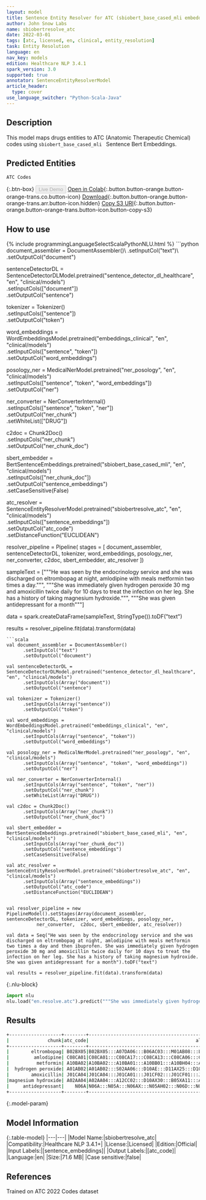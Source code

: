 ```yaml
---
layout: model
title: Sentence Entity Resolver for ATC (sbiobert_base_cased_mli embeddings)
author: John Snow Labs
name: sbiobertresolve_atc
date: 2022-03-01
tags: [atc, licensed, en, clinical, entity_resolution]
task: Entity Resolution
language: en
nav_key: models
edition: Healthcare NLP 3.4.1
spark_version: 3.0
supported: true
annotator: SentenceEntityResolverModel
article_header:
  type: cover
use_language_switcher: "Python-Scala-Java"
---
```


## Description

This model maps drugs entities to ATC (Anatomic Therapeutic Chemical) codes using `sbiobert_base_cased_mli ` Sentence Bert Embeddings.

## Predicted Entities

`ATC Codes`

{:.btn-box}
<button class="button button-orange" disabled>Live Demo</button>
[Open in Colab](https://colab.research.google.com/github/JohnSnowLabs/spark-nlp-workshop/blob/master/tutorials/Certification_Trainings/Healthcare/3.Clinical_Entity_Resolvers.ipynb){:.button.button-orange.button-orange-trans.co.button-icon}
[Download](https://s3.amazonaws.com/auxdata.johnsnowlabs.com/clinical/models/sbiobertresolve_atc_en_3.4.1_3.0_1646126349436.zip){:.button.button-orange.button-orange-trans.arr.button-icon.hidden}
[Copy S3 URI](s3://auxdata.johnsnowlabs.com/clinical/models/sbiobertresolve_atc_en_3.4.1_3.0_1646126349436.zip){:.button.button-orange.button-orange-trans.button-icon.button-copy-s3}

## How to use



<div class="tabs-box" markdown="1">
{% include programmingLanguageSelectScalaPythonNLU.html %}
```python
document_assembler = DocumentAssembler()\
      .setInputCol("text")\
      .setOutputCol("document")

sentenceDetectorDL = SentenceDetectorDLModel.pretrained("sentence_detector_dl_healthcare", "en", "clinical/models") \
      .setInputCols(["document"]) \
      .setOutputCol("sentence")

tokenizer = Tokenizer()\
      .setInputCols(["sentence"])\
      .setOutputCol("token")

word_embeddings = WordEmbeddingsModel.pretrained("embeddings_clinical", "en", "clinical/models")\
      .setInputCols(["sentence", "token"])\
      .setOutputCol("word_embeddings")

posology_ner = MedicalNerModel.pretrained("ner_posology", "en", "clinical/models") \
      .setInputCols(["sentence", "token", "word_embeddings"]) \
      .setOutputCol("ner")

ner_converter = NerConverterInternal() \
      .setInputCols(["sentence", "token", "ner"]) \
      .setOutputCol("ner_chunk")\
      .setWhiteList(["DRUG"])

c2doc = Chunk2Doc()\
      .setInputCols("ner_chunk")\
      .setOutputCol("ner_chunk_doc") 

sbert_embedder = BertSentenceEmbeddings.pretrained("sbiobert_base_cased_mli", "en", "clinical/models")\
      .setInputCols(["ner_chunk_doc"])\
      .setOutputCol("sentence_embeddings")\
      .setCaseSensitive(False)
    
atc_resolver = SentenceEntityResolverModel.pretrained("sbiobertresolve_atc", "en", "clinical/models")\
      .setInputCols(["sentence_embeddings"]) \
      .setOutputCol("atc_code")\
      .setDistanceFunction("EUCLIDEAN")
    
resolver_pipeline = Pipeline(
    stages = [
        document_assembler,
        sentenceDetectorDL,
        tokenizer,
        word_embeddings,
        posology_ner,
        ner_converter,
        c2doc,
        sbert_embedder,
        atc_resolver
  ])

sampleText = ["""He was seen by the endocrinology service and she was discharged on eltrombopag at night, amlodipine with meals metformin two times a day.""",
              """She was immediately given hydrogen peroxide 30 mg and amoxicillin twice daily for 10 days to treat the infection on her leg. She has a history of taking magnesium hydroxide.""",
              """She was given antidepressant for a month"""]

data = spark.createDataFrame(sampleText, StringType()).toDF("text")

results = resolver_pipeline.fit(data).transform(data)
```
```scala
val document_assembler = DocumentAssembler()
      .setInputCol("text")
      .setOutputCol("document")

val sentenceDetectorDL = SentenceDetectorDLModel.pretrained("sentence_detector_dl_healthcare", "en", "clinical/models")
      .setInputCols(Array("document"))
      .setOutputCol("sentence")

val tokenizer = Tokenizer()
      .setInputCols(Array("sentence"))
      .setOutputCol("token")

val word_embeddings = WordEmbeddingsModel.pretrained("embeddings_clinical", "en", "clinical/models")
      .setInputCols(Array("sentence", "token"))
      .setOutputCol("word_embeddings")

val posology_ner = MedicalNerModel.pretrained("ner_posology", "en", "clinical/models")
      .setInputCols(Array("sentence", "token", "word_embeddings"))
      .setOutputCol("ner")

val ner_converter = NerConverterInternal()
      .setInputCols(Array("sentence", "token", "ner"))
      .setOutputCol("ner_chunk")
      .setWhiteList(Array("DRUG"))

val c2doc = Chunk2Doc()
      .setInputCols(Array("ner_chunk"))
      .setOutputCol("ner_chunk_doc") 

val sbert_embedder = BertSentenceEmbeddings.pretrained("sbiobert_base_cased_mli", "en", "clinical/models")
      .setInputCols(Array("ner_chunk_doc"))
      .setOutputCol("sentence_embeddings")
      .setCaseSensitive(False)
    
val atc_resolver = SentenceEntityResolverModel.pretrained("sbiobertresolve_atc", "en", "clinical/models")
      .setInputCols(Array("sentence_embeddings"))
      .setOutputCol("atc_code")
      .setDistanceFunction("EUCLIDEAN")
    

val resolver_pipeline = new PipelineModel().setStages(Array(document_assembler, sentenceDetectorDL, tokenizer, word_embeddings, posology_ner, 
           ner_converter,  c2doc, sbert_embedder, atc_resolver))

val data = Seq("He was seen by the endocrinology service and she was discharged on eltrombopag at night, amlodipine with meals metformin two times a day and then ibuprofen. She was immediately given hydrogen peroxide 30 mg and amoxicillin twice daily for 10 days to treat the infection on her leg. She has a history of taking magnesium hydroxide. She was given antidepressant for a month").toDF("text")

val results = resolver_pipeline.fit(data).transform(data)

```


{:.nlu-block}
```python
import nlu
nlu.load("en.resolve.atc").predict("""She was immediately given hydrogen peroxide 30 mg and amoxicillin twice daily for 10 days to treat the infection on her leg. She has a history of taking magnesium hydroxide.""")
```

</div>

## Results

```bash
+-------------------+--------+--------------------------------------------------+--------------------------------------------------+--------------------------------------------------+
|              chunk|atc_code|                                       all_k_codes|                                       resolutions|                                  all_k_aux_labels|
+-------------------+--------+--------------------------------------------------+--------------------------------------------------+--------------------------------------------------+
|        eltrombopag| B02BX05|B02BX05:::A07DA06:::B06AC03:::M01AB08:::L04AA39...|eltrombopag :::eluxadoline :::ecallantide :::et...|ATC 5th:::ATC 5th:::ATC 5th:::ATC 5th:::ATC 5th...|
|         amlodipine| C08CA01|C08CA01:::C08CA17:::C08CA13:::C08CA06:::C08CA10...|amlodipine :::levamlodipine :::lercanidipine ::...|ATC 5th:::ATC 5th:::ATC 5th:::ATC 5th:::ATC 5th...|
|          metformin| A10BA02|A10BA02:::A10BA01:::A10BB01:::A10BH04:::A10BB07...|metformin :::phenformin :::glyburide / metformi...|ATC 5th:::ATC 5th:::ATC 5th:::ATC 5th:::ATC 5th...|
|  hydrogen peroxide| A01AB02|A01AB02:::S02AA06:::D10AE:::D11AX25:::D10AE01::...|hydrogen peroxide :::hydrogen peroxide; otic:::...|ATC 5th:::ATC 5th:::ATC 4th:::ATC 5th:::ATC 5th...|
|        amoxicillin| J01CA04|J01CA04:::J01CA01:::J01CF02:::J01CF01:::J01CA51...|amoxicillin :::ampicillin :::cloxacillin :::dic...|ATC 5th:::ATC 5th:::ATC 5th:::ATC 5th:::ATC 5th...|
|magnesium hydroxide| A02AA04|A02AA04:::A12CC02:::D10AX30:::B05XA11:::A02AA02...|magnesium hydroxide :::magnesium sulfate :::alu...|ATC 5th:::ATC 5th:::ATC 5th:::ATC 5th:::ATC 5th...|
|     antidepressant|    N06A|N06A:::N05A:::N06AX:::N05AH02:::N06D:::N06CA:::...|ANTIDEPRESSANTS:::ANTIPSYCHOTICS:::Other antide...|ATC 3rd:::ATC 3rd:::ATC 4th:::ATC 5th:::ATC 3rd...|
+-------------------+--------+--------------------------------------------------+--------------------------------------------------+--------------------------------------------------+
```

{:.model-param}
## Model Information

{:.table-model}
|---|---|
|Model Name:|sbiobertresolve_atc|
|Compatibility:|Healthcare NLP 3.4.1+|
|License:|Licensed|
|Edition:|Official|
|Input Labels:|[sentence_embeddings]|
|Output Labels:|[atc_code]|
|Language:|en|
|Size:|71.6 MB|
|Case sensitive:|false|

## References

Trained on ATC 2022 Codes dataset
